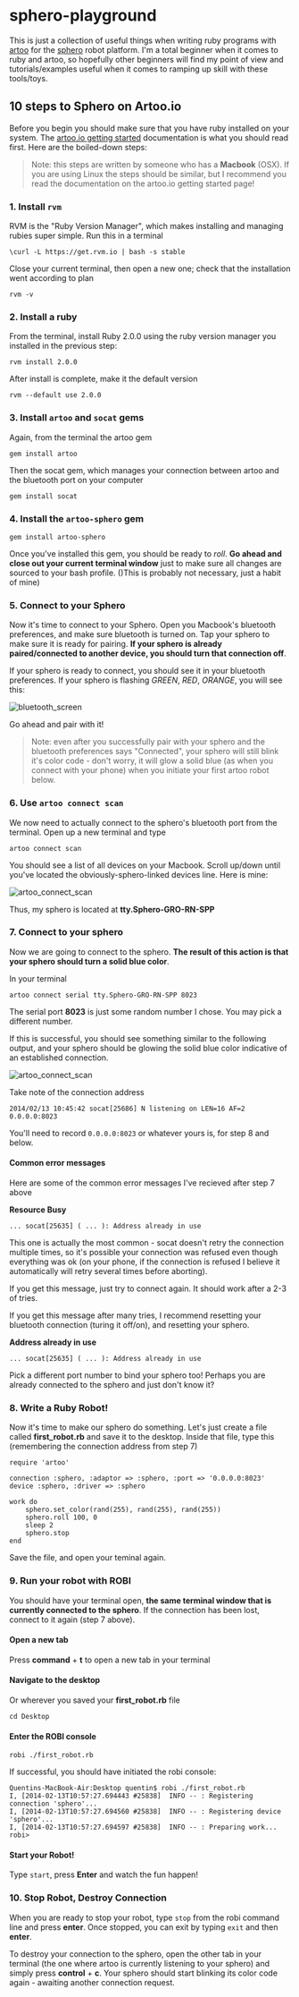 # sphero-playground

This is just a collection of useful things when writing ruby programs with [artoo](http://artoo.io) for the [sphero](http://gosphero.com) robot platform. I'm a total beginner when it comes to ruby and artoo, so hopefully other beginners will find my point of view and tutorials/examples useful when it comes to ramping up skill with these tools/toys. 

## 10 steps to Sphero on Artoo.io

Before you begin you should make sure that you have ruby installed on your system. The [artoo.io getting started](http://artoo.io/documentation/getting-started/) documentation is what you should read first. Here are the boiled-down steps:

> Note: this steps are written by someone who has a **Macbook** (OSX). If you are using Linux the steps should be similar, but I recommend you read the documentation on the artoo.io getting started page!

### 1. Install `rvm`
RVM is the "Ruby Version Manager", which makes installing and managing rubies super simple. Run this in a terminal 

    \curl -L https://get.rvm.io | bash -s stable

Close your current terminal, then open a new one; check that the installation went according to plan

	rvm -v
   
### 2. Install a ruby
From the terminal, install Ruby 2.0.0 using the ruby version manager you installed in the previous step:

	rvm install 2.0.0
	
After install is complete, make it the default version

	rvm --default use 2.0.0
	
	
### 3. Install `artoo` and `socat` gems
Again, from the terminal the artoo gem

	gem install artoo
	
Then the socat gem, which manages your connection between artoo and the bluetooth port on your computer

	gem install socat
	
### 4. Install the `artoo-sphero` gem

	gem install artoo-sphero

Once you've installed this gem, you should be ready to *roll*. **Go ahead and close out your current terminal window** just to make sure all changes are sourced to your bash profile. ()This is probably not necessary, just a habit of mine)

### 5. Connect to your Sphero
Now it's time to connect to your Sphero. Open you Macbook's bluetooth preferences, and make sure bluetooth is turned on. Tap your sphero to make sure it is ready for pairing. **If your sphero is already paired/connected to another device, you should turn that connection off**. 

If your sphero is ready to connect, you should see it in your bluetooth preferences. If your sphero is flashing *GREEN*, *RED*, *ORANGE*, you will see this:

![bluetooth_screen](docs/doc_images/bluetooth_screen.png)

Go ahead and pair with it! 

> Note: even after you successfully pair with your sphero and the bluetooth preferences says "Connected", your sphero will still blink it's color code - don't worry, it will glow a solid blue (as when you connect with your phone) when you initiate your first artoo robot below.

### 6. Use `artoo connect scan` 
We now need to actually connect to the sphero's bluetooth port from the terminal. Open up a new terminal and type

	artoo connect scan
	
You should see a list of all devices on your Macbook. Scroll up/down until you've located the obviously-sphero-linked devices line. Here is mine:

![artoo_connect_scan](docs/doc_images/artoo_connect_scan.png)

Thus, my sphero is located at **tty.Sphero-GRO-RN-SPP**

### 7. Connect to your sphero
Now we are going to connect to the sphero. **The result of this action is that your sphero should turn a solid blue color**. 

In your terminal

	artoo connect serial tty.Sphero-GRO-RN-SPP 8023
	
The serial port **8023** is just some random number I chose. You may pick a different number. 

If this is successful, you should see something similar to the following output, and your sphero should be glowing the solid blue color indicative of an established connection.

![artoo_connect_scan](docs/doc_images/artoo_connect_serial.png)

Take note of the connection address

	2014/02/13 10:45:42 socat[25686] N listening on LEN=16 AF=2 0.0.0.0:8023
	
You'll need to record `0.0.0.0:8023` or whatever yours is, for step 8 and below. 

#### Common error messages
Here are some of the common error messages I've recieved  after step 7 above

**Resource Busy**

	... socat[25635] ( ... ): Address already in use
This one is actually the most common - socat doesn't retry the connection multiple times, so it's possible your connection was refused even though everything was ok (on your phone, if the connection is refused I believe it automatically will retry several times before aborting).

If you get this message, just try to connect again. It should work after a 2-3 of tries. 

If you get this message after many tries, I recommend resetting your bluetooth connection (turing it off/on), and resetting your sphero. 

**Address already in use**

	... socat[25635] ( ... ): Address already in use
	
Pick a different port number to bind your sphero too! Perhaps you are already connected to the sphero and just don't know it?


### 8. Write a Ruby Robot!


Now it's time to make our sphero do something. Let's just create a file called **first_robot.rb** and save it to the desktop. Inside that file, type this (remembering the connection address from step 7)

	require 'artoo'

	connection :sphero, :adaptor => :sphero, :port => '0.0.0.0:8023'
	device :sphero, :driver => :sphero

	work do
    	sphero.set_color(rand(255), rand(255), rand(255))
    	sphero.roll 100, 0
    	sleep 2
    	sphero.stop
	end

Save the file, and open your teminal again.

### 9. Run your robot with ROBI

You should have your terminal open, **the same terminal window that is currently connected to the sphero**. If the connection has been lost, connect to it again (step 7 above). 

#### Open a new tab
Press **command** + **t** to open a new tab in your terminal

#### Navigate to the desktop
Or wherever you saved your **first_robot.rb** file

	cd Desktop

#### Enter the ROBI console

	robi ./first_robot.rb
	
If successful, you should have initiated the robi console:

	Quentins-MacBook-Air:Desktop quentin$ robi ./first_robot.rb
	I, [2014-02-13T10:57:27.694443 #25838]  INFO -- : Registering connection 'sphero'...
	I, [2014-02-13T10:57:27.694560 #25838]  INFO -- : Registering device 'sphero'...
	I, [2014-02-13T10:57:27.694597 #25838]  INFO -- : Preparing work...
	robi> 
	
#### Start your Robot!

Type `start`, press **Enter** and watch the fun happen!

### 10. Stop Robot, Destroy Connection

When you are ready to stop your robot, type `stop` from the robi command line and press **enter**. Once stopped, you can exit by typing `exit` and then **enter**.

To destroy your connection to the sphero, open the other tab in your terminal (the one where artoo is currently listening to your sphero) and simply press **control** + **c**. Your sphero should start blinking its color code again - awaiting another connection request.










	


